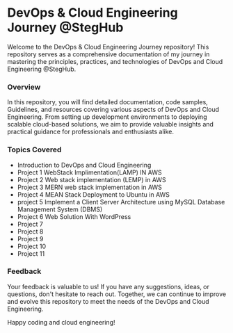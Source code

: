 # DevOps & Cloud Engineering Journey @StegHub
Welcome to the DevOps & Cloud Engineering Journey repository! This repository serves as a comprehensive documentation of my journey in mastering the principles, practices, and technologies of DevOps and Cloud Engineering @StegHub.

### Overview
In this repository, you will find detailed documentation, code samples, Guidelines, and resources covering various aspects of DevOps and Cloud Engineering. From setting up development environments to deploying scalable cloud-based solutions, we aim to provide valuable insights and practical guidance for professionals and enthusiasts alike.

### Topics Covered
- Introduction to DevOps and Cloud Engineering
- Project 1 WebStack Implimentation(LAMP) IN AWS
- Project 2 Web stack implementation (LEMP) in AWS
- Project 3 MERN web stack implementation in AWS
- Project 4 MEAN Stack Deployment to Ubuntu in AWS
- project 5 Implement a Client Server Architecture using MySQL Database Management System (DBMS)
- Project 6 Web Solution With WordPress
- Project 7 
- Project 8 
- Project 9 
- Project 10
- Project 11
### Feedback
Your feedback is valuable to us! If you have any suggestions, ideas, or questions, don't hesitate to reach out. Together, we can continue to improve and evolve this repository to meet the needs of the DevOps and Cloud Engineering.

Happy coding and cloud engineering!